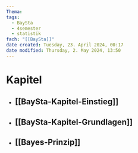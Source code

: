 ```yaml
---
Thema:
tags:
  - BaySta
  - 4semester
  - statistik
fach: "[[BaySta]]"
date created: Tuesday, 23. April 2024, 00:17
date modified: Thursday, 2. May 2024, 13:50
---
```


# Kapitel

- ## [[BaySta-Kapitel-Einstieg]]
- ## [[BaySta-Kapitel-Grundlagen]]
- ## [[Bayes-Prinzip]]